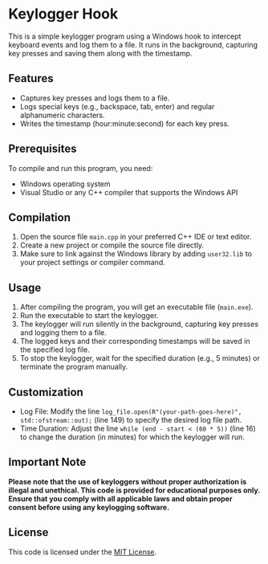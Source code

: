 # Keylogger Hook

This is a simple keylogger program using a Windows hook to intercept keyboard events and log them to a file. It runs in the background, capturing key presses and saving them along with the timestamp.

## Features

- Captures key presses and logs them to a file.
- Logs special keys (e.g., backspace, tab, enter) and regular alphanumeric characters.
- Writes the timestamp (hour:minute:second) for each key press.

## Prerequisites

To compile and run this program, you need:

- Windows operating system
- Visual Studio or any C++ compiler that supports the Windows API

## Compilation

1. Open the source file `main.cpp` in your preferred C++ IDE or text editor.
2. Create a new project or compile the source file directly.
3. Make sure to link against the Windows library by adding `user32.lib` to your project settings or compiler command.

## Usage

1. After compiling the program, you will get an executable file (`main.exe`).
2. Run the executable to start the keylogger.
3. The keylogger will run silently in the background, capturing key presses and logging them to a file.
4. The logged keys and their corresponding timestamps will be saved in the specified log file.
5. To stop the keylogger, wait for the specified duration (e.g., 5 minutes) or terminate the program manually.

## Customization

- Log File: Modify the line `log_file.open(R"(your-path-goes-here)", std::ofstream::out);` (line 149) to specify the desired log file path.
- Time Duration: Adjust the line `while (end - start < (60 * 5))` (line 16) to change the duration (in minutes) for which the keylogger will run.

## Important Note

**Please note that the use of keyloggers without proper authorization is illegal and unethical. This code is provided for educational purposes only. Ensure that you comply with all applicable laws and obtain proper consent before using any keylogging software.**

## License

This code is licensed under the [MIT License](LICENSE).

